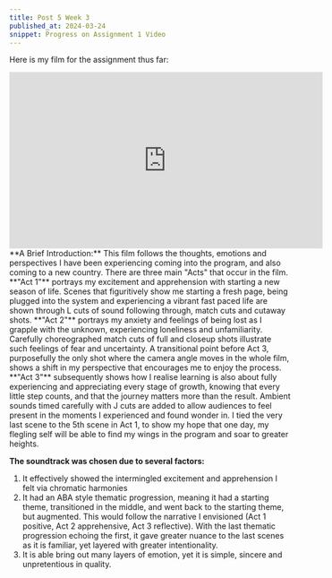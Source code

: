 ```yaml
---
title: Post 5 Week 3
published_at: 2024-03-24
snippet: Progress on Assignment 1 Video
---
```

Here is my film for the assignment thus far:
<iframe width="560" height="315" src="https://www.youtube.com/embed/zvlrZUPC3Uk?si=QrmJsKwwklmHdSOx" title="YouTube video player" frameborder="0" allow="accelerometer; autoplay; clipboard-write; encrypted-media; gyroscope; picture-in-picture; web-share" referrerpolicy="strict-origin-when-cross-origin" allowfullscreen></iframe>
**A Brief Introduction:**
This film follows the thoughts, emotions and perspectives I have been experiencing coming into the program, and also coming to a new country. There are three main "Acts" that occur in the film. 
**"Act 1"** portrays my excitement and apprehension with starting a new season of life. Scenes that figuritively show me starting a fresh page, being plugged into the system and experiencing a vibrant fast paced life are shown through L cuts of sound following through, match cuts and cutaway shots. 
**"Act 2"** portrays my anxiety and feelings of being lost as I grapple with the unknown, experiencing loneliness and unfamiliarity. Carefully choreographed match cuts of full and closeup shots illustrate such feelings of fear and uncertainty. A transitional point before Act 3, purposefully the only shot where the camera angle moves in the whole film, shows a shift in my perspective that encourages me to enjoy the process. 
**"Act 3"** subsequently shows how I realise learning is also about fully experiencing and appreciating every stage of growth, knowing that every little step counts, and that the journey matters more than the result. Ambient sounds timed carefully with J cuts are added to allow audiences to feel present in the moments I experienced and found wonder in. I tied the very last scene to the 5th scene in Act 1, to show my hope that one day, my flegling self will be able to find my wings in the program and soar to greater heights.

**The soundtrack was chosen due to several factors:** 
1. It effectively showed the intermingled excitement and apprehension I felt via chromatic harmonies
2. It had an ABA style thematic progression, meaning it had a starting theme, transitioned in the middle, and went back to the starting theme, but augmented. This would follow the narrative I envisioned (Act 1 positive, Act 2 apprehensive, Act 3 reflective). With the last thematic progression echoing the first, it gave greater nuance to the last scenes as it is familiar, yet layered with greater intentionality. 
3. It is able bring out many layers of emotion, yet it is simple, sincere and unpretentious in quality.
